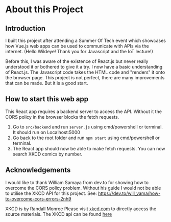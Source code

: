 # About this Project

## Introduction
I built this project after attending a Summer Of Tech event which showcases how Vue.js web apps can be used to communicate with APIs via the internet.
(Hello Wildeye! Thank you for Javascript and the IoT lecture!)

Before this, I was aware of the existence of React.js but never really understood it or bothered to give it a try.
I now have a basic understanding of React.js. The Javascript code takes the HTML code and "renders" it onto the browser page.
This project is not perfect, there are many improvements that can be made. But it is a good start.


## How to start this web app
This React app requires a backend server to access the API. Without it the CORS policy in the browser blocks the fetch requests.

1. Go to ``src/backend`` and run ``server.js`` using cmd/powershell or terminal. It should run on Localhost:5000
2. Go back to the root folder and run ``npm start`` using cmd/powershell or terminal.
3. The React app should now be able to make fetch requests. You can now search XKCD comics by number.


## Acknowledgements
I would like to thank William Samaya from dev.to for showing how to overcome the CORS policy problem.
Without his guide I would not be able to utilise the XKCD API for this project.
See: https://dev.to/will_yama/how-to-overcome-cors-errors-2nh9 

XKCD is by Randall Monroe
Please visit [xkcd.com](https://xkcd.com) to directly access the source materials.
The XKCD api can be found [here](https://xkcd.com/json.html)
